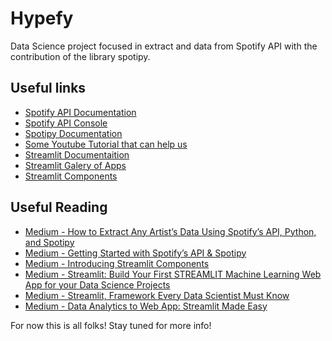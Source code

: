 # Hypefy
Data Science project focused in extract and data from Spotify API with the contribution of the library spotipy.

## Useful links
* [Spotify API Documentation](https://developer.spotify.com/documentation/web-api/libraries/)
* [Spotify API Console](https://developer.spotify.com/console/)
* [Spotipy Documentation](https://spotipy.readthedocs.io/en/2.16.1/)
* [Some Youtube Tutorial that can help us](https://www.youtube.com/watch?v=xdq6Gz33khQ)
* [Streamlit Documentaition](https://docs.streamlit.io/en/stable/)
* [Streamlit Galery of Apps](https://www.streamlit.io/gallery)
* [Streamlit Components](https://www.streamlit.io/components)
## Useful Reading
* [Medium - How to Extract Any Artist’s Data Using Spotify’s API, Python, and Spotipy](https://medium.com/better-programming/how-to-extract-any-artists-data-using-spotify-s-api-python-and-spotipy-4c079401bc37)
* [Medium - Getting Started with Spotify’s API & Spotipy](https://medium.com/@maxtingle/getting-started-with-spotifys-api-spotipy-197c3dc6353b)
* [Medium - Introducing Streamlit Components](https://medium.com/streamlit/introducing-streamlit-components-d73f2092ae30)
* [Medium - Streamlit: Build Your First STREAMLIT Machine Learning Web App for your Data Science Projects](https://medium.com/total-data-science/streamlit-build-your-first-streamlit-machine-learning-web-app-for-your-data-science-projects-e2a6fec99702)
* [Medium - Streamlit, Framework Every Data Scientist Must Know](https://medium.com/datadriveninvestor/streamlit-framework-every-data-scientist-must-know-7fa0ae775d6a)
* [Medium - Data Analytics to Web App: Streamlit Made Easy](https://towardsdatascience.com/data-analytics-to-web-app-streamlit-made-easy-ed687266f0e8)

For now this is all folks! Stay tuned for more info!
